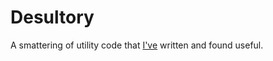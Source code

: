 # Desultory

A smattering of utility code that [I've](https://twitter.com/TysonTrautmann) written and found useful.